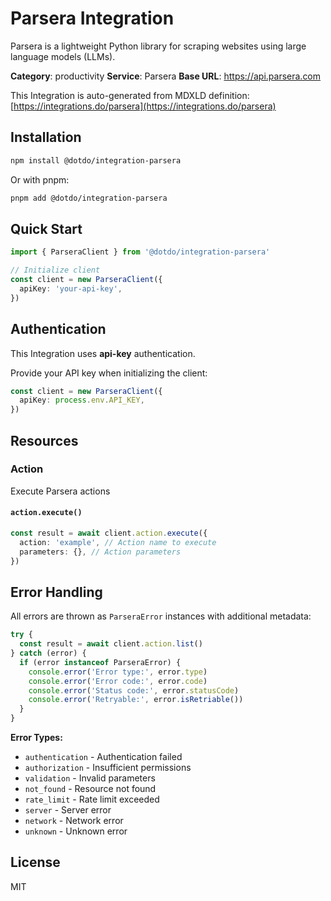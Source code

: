 # Parsera Integration

Parsera is a lightweight Python library for scraping websites using large language models (LLMs).

**Category**: productivity
**Service**: Parsera
**Base URL**: https://api.parsera.com

This Integration is auto-generated from MDXLD definition: [https://integrations.do/parsera](https://integrations.do/parsera)

## Installation

```bash
npm install @dotdo/integration-parsera
```

Or with pnpm:

```bash
pnpm add @dotdo/integration-parsera
```

## Quick Start

```typescript
import { ParseraClient } from '@dotdo/integration-parsera'

// Initialize client
const client = new ParseraClient({
  apiKey: 'your-api-key',
})
```

## Authentication

This Integration uses **api-key** authentication.

Provide your API key when initializing the client:

```typescript
const client = new ParseraClient({
  apiKey: process.env.API_KEY,
})
```

## Resources

### Action

Execute Parsera actions

#### `action.execute()`

```typescript
const result = await client.action.execute({
  action: 'example', // Action name to execute
  parameters: {}, // Action parameters
})
```

## Error Handling

All errors are thrown as `ParseraError` instances with additional metadata:

```typescript
try {
  const result = await client.action.list()
} catch (error) {
  if (error instanceof ParseraError) {
    console.error('Error type:', error.type)
    console.error('Error code:', error.code)
    console.error('Status code:', error.statusCode)
    console.error('Retryable:', error.isRetriable())
  }
}
```

**Error Types:**

- `authentication` - Authentication failed
- `authorization` - Insufficient permissions
- `validation` - Invalid parameters
- `not_found` - Resource not found
- `rate_limit` - Rate limit exceeded
- `server` - Server error
- `network` - Network error
- `unknown` - Unknown error

## License

MIT
